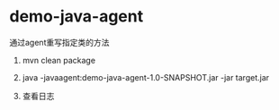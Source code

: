 # demo-java-agent
通过agent重写指定类的方法


1. mvn clean package

2. java -javaagent:demo-java-agent-1.0-SNAPSHOT.jar -jar target.jar

3. 查看日志